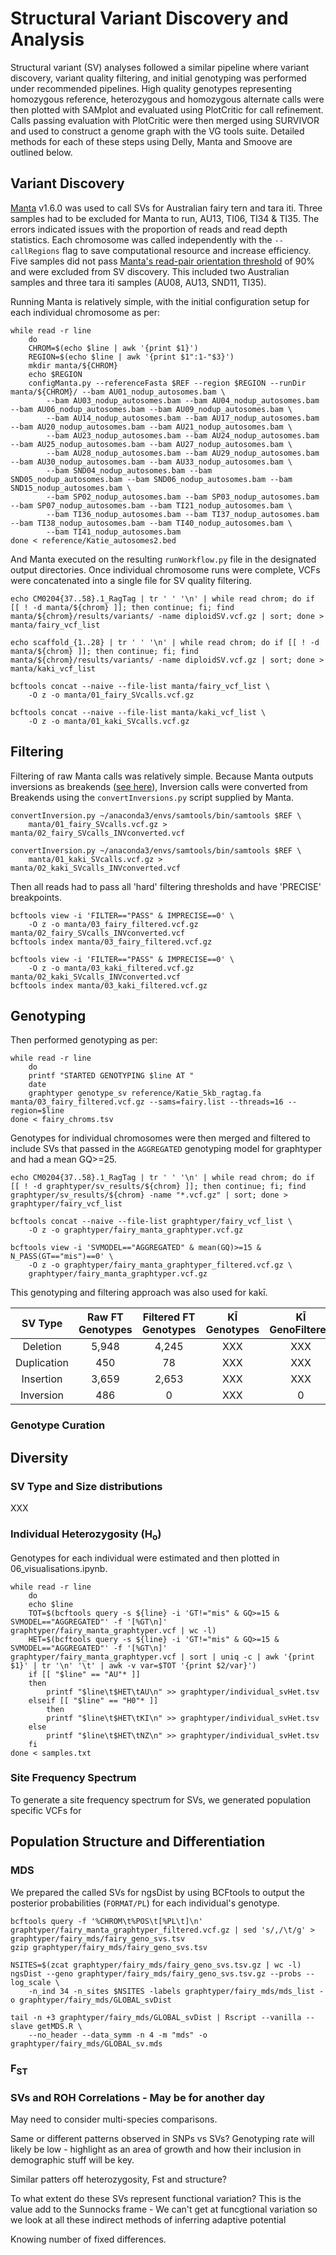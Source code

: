 # Structural Variant Discovery and Analysis
Structural variant (SV) analyses followed a similar pipeline where variant discovery, variant quality filtering, and initial genotyping was performed under recommended pipelines. High quality genotypes representing homozygous reference, heterozygous and homozygous alternate calls were then plotted with SAMplot and evaluated using PlotCritic for call refinement. Calls passing evaluation with PlotCritic were then merged using SURVIVOR and used to construct a genome graph with the VG tools suite. Detailed methods for each of these steps using Delly, Manta and Smoove are outlined below.  

## Variant Discovery
[Manta](https://github.com/Illumina/manta) v1.6.0 was used to call SVs for Australian fairy tern and tara iti. Three samples had to be excluded for Manta to run, AU13, TI06, TI34 & TI35. The errors indicated issues with the proportion of reads and read depth statistics. Each chromosome was called independently with the `--callRegions` flag to save computational resource and increase efficiency. Five samples did not pass [Manta's read-pair orientation threshold](https://github.com/Illumina/manta/issues/168) of 90% and were excluded from SV discovery. This included two Australian samples and three tara iti samples (AU08, AU13, SND11, TI35).

Running Manta is relatively simple, with the initial configuration setup for each individual chromosome as per:
```
while read -r line
    do
    CHROM=$(echo $line | awk '{print $1}')
    REGION=$(echo $line | awk '{print $1":1-"$3}')
    mkdir manta/${CHROM}
    echo $REGION
    configManta.py --referenceFasta $REF --region $REGION --runDir manta/${CHROM}/ --bam AU01_nodup_autosomes.bam \
        --bam AU03_nodup_autosomes.bam --bam AU04_nodup_autosomes.bam --bam AU06_nodup_autosomes.bam --bam AU09_nodup_autosomes.bam \
        --bam AU14_nodup_autosomes.bam --bam AU17_nodup_autosomes.bam --bam AU20_nodup_autosomes.bam --bam AU21_nodup_autosomes.bam \
        --bam AU23_nodup_autosomes.bam --bam AU24_nodup_autosomes.bam --bam AU25_nodup_autosomes.bam --bam AU27_nodup_autosomes.bam \
        --bam AU28_nodup_autosomes.bam --bam AU29_nodup_autosomes.bam --bam AU30_nodup_autosomes.bam --bam AU33_nodup_autosomes.bam \
        --bam SND04_nodup_autosomes.bam --bam SND05_nodup_autosomes.bam --bam SND06_nodup_autosomes.bam --bam SND15_nodup_autosomes.bam \
        --bam SP02_nodup_autosomes.bam --bam SP03_nodup_autosomes.bam --bam SP07_nodup_autosomes.bam --bam TI21_nodup_autosomes.bam \
        --bam TI36_nodup_autosomes.bam --bam TI37_nodup_autosomes.bam --bam TI38_nodup_autosomes.bam --bam TI40_nodup_autosomes.bam \
        --bam TI41_nodup_autosomes.bam
done < reference/Katie_autosomes2.bed
``` 
And Manta executed on the resulting `runWorkflow.py` file in the designated output directories. Once individual chromosome runs were complete, VCFs were concatenated into a single file for SV quality filtering. 
```
echo CM0204{37..58}.1_RagTag | tr ' ' '\n' | while read chrom; do if [[ ! -d manta/${chrom} ]]; then continue; fi; find manta/${chrom}/results/variants/ -name diploidSV.vcf.gz | sort; done > manta/fairy_vcf_list

echo scaffold_{1..28} | tr ' ' '\n' | while read chrom; do if [[ ! -d manta/${chrom} ]]; then continue; fi; find manta/${chrom}/results/variants/ -name diploidSV.vcf.gz | sort; done > manta/kaki_vcf_list

bcftools concat --naive --file-list manta/fairy_vcf_list \
    -O z -o manta/01_fairy_SVcalls.vcf.gz

bcftools concat --naive --file-list manta/kaki_vcf_list \
    -O z -o manta/01_kaki_SVcalls.vcf.gz
```

## Filtering
Filtering of raw Manta calls was relatively simple. Because Manta outputs inversions as breakends ([see here](https://github.com/Illumina/manta/blob/master/docs/userGuide/README.md)), Inversion calls were converted from Breakends using the `convertInversions.py` script supplied by Manta.  
```
convertInversion.py ~/anaconda3/envs/samtools/bin/samtools $REF \
    manta/01_fairy_SVcalls.vcf.gz > manta/02_fairy_SVcalls_INVconverted.vcf

convertInversion.py ~/anaconda3/envs/samtools/bin/samtools $REF \
    manta/01_kaki_SVcalls.vcf.gz > manta/02_kaki_SVcalls_INVconverted.vcf
```
Then all reads had to pass all 'hard' filtering thresholds and have 'PRECISE' breakpoints.  
```
bcftools view -i 'FILTER=="PASS" & IMPRECISE==0' \
    -O z -o manta/03_fairy_filtered.vcf.gz manta/02_fairy_SVcalls_INVconverted.vcf
bcftools index manta/03_fairy_filtered.vcf.gz

bcftools view -i 'FILTER=="PASS" & IMPRECISE==0' \
    -O z -o manta/03_kaki_filtered.vcf.gz manta/02_kaki_SVcalls_INVconverted.vcf
bcftools index manta/03_kaki_filtered.vcf.gz
```
## Genotyping

Then performed genotyping as per:
```
while read -r line
    do
    printf "STARTED GENOTYPING $line AT "
    date
    graphtyper genotype_sv reference/Katie_5kb_ragtag.fa manta/03_fairy_filtered.vcf.gz --sams=fairy.list --threads=16 --region=$line
done < fairy_chroms.tsv
```
Genotypes for individual chromosomes were then merged and filtered to include SVs that passed in the `AGGREGATED` genotyping model for graphtyper and had a mean GQ>=25.
```
echo CM0204{37..58}.1_RagTag | tr ' ' '\n' | while read chrom; do if [[ ! -d graphtyper/sv_results/${chrom} ]]; then continue; fi; find graphtyper/sv_results/${chrom} -name "*.vcf.gz" | sort; done > graphtyper/fairy_vcf_list

bcftools concat --naive --file-list graphtyper/fairy_vcf_list \
    -O z -o graphtyper/fairy_manta_graphtyper.vcf.gz

bcftools view -i 'SVMODEL=="AGGREGATED" & mean(GQ)>=15 & N_PASS(GT=="mis")==0' \
    -O z -o graphtyper/fairy_manta_graphtyper_filtered.vcf.gz \
    graphtyper/fairy_manta_graphtyper.vcf.gz
```
This genotyping and filtering approach was also used for kakī.  

|   SV Type   | Raw FT Genotypes | Filtered FT Genotypes | KĪ Genotypes | KĪ GenoFiltered |
|:-----------:|:----------------:|:---------------------:|:------------:|:---------------:|
|  Deletion   |       5,948      |         4,245         |       XXX    |       XXX       |
| Duplication |        450       |           78          |       XXX    |       XXX       |
|  Insertion  |       3,659      |         2,653         |       XXX    |       XXX       |
|  Inversion  |        486       |           0           |       XXX    |        0        |


### Genotype Curation


## Diversity
### SV Type and Size distributions
XXX

### Individual Heterozygosity (H<sub>o</sub>)
Genotypes for each individual were estimated and then plotted in 06_visualisations.ipynb.  

```
while read -r line
    do
    echo $line
    TOT=$(bcftools query -s ${line} -i 'GT!="mis" & GQ>=15 & SVMODEL=="AGGREGATED"' -f '[%GT\n]' graphtyper/fairy_manta_graphtyper.vcf | wc -l)
    HET=$(bcftools query -s ${line} -i 'GT!="mis" & GQ>=15 & SVMODEL=="AGGREGATED"' -f '[%GT\n]' graphtyper/fairy_manta_graphtyper.vcf | sort | uniq -c | awk '{print $1}' | tr '\n' '\t' | awk -v var=$TOT '{print $2/var}')
    if [[ "$line" == "AU"* ]]
    then
        printf "$line\t$HET\tAU\n" >> graphtyper/individual_svHet.tsv
    elseif [[ "$line" == "H0"* ]]
        then
        printf "$line\t$HET\tKI\n" >> graphtyper/individual_svHet.tsv
    else
        printf "$line\t$HET\tNZ\n" >> graphtyper/individual_svHet.tsv
    fi
done < samples.txt
```

### Site Frequency Spectrum
To generate a site frequency spectrum for SVs, we generated population specific VCFs for 

## Population Structure and Differentiation
### MDS
We prepared the called SVs for ngsDist by using BCFtools to output the posterior probabilities (`FORMAT/PL`) for each individual's genotype.  
```
bcftools query -f '%CHROM\t%POS\t[%PL\t]\n' graphtyper/fairy_manta_graphtyper_filtered.vcf.gz | sed 's/,/\t/g' > graphtyper/fairy_mds/fairy_geno_svs.tsv
gzip graphtyper/fairy_mds/fairy_geno_svs.tsv

NSITES=$(zcat graphtyper/fairy_mds/fairy_geno_svs.tsv.gz | wc -l)
ngsDist --geno graphtyper/fairy_mds/fairy_geno_svs.tsv.gz --probs --log_scale \
    -n_ind 34 -n_sites $NSITES -labels graphtyper/fairy_mds/mds_list -o graphtyper/fairy_mds/GLOBAL_svDist
```

```
tail -n +3 graphtyper/fairy_mds/GLOBAL_svDist | Rscript --vanilla --slave getMDS.R \
    --no_header --data_symm -n 4 -m "mds" -o graphtyper/fairy_mds/GLOBAL_sv.mds
```
### F<sub>ST</sub>

### SVs and ROH Correlations - May be for another day
May need to consider multi-species comparisons.  

Same or different patterns observed in SNPs vs SVs? Genotyping rate will likely be low - highlight as an area of growth and how their inclusion in demographic stuff will be key.  

Similar patters off heterozygosity, Fst and structure?

To what extent do these SVs represent functional variation? This is the value add to the Sunnocks frame - We can't get at funcgtional variation so we look at all these indirect methods of inferring adaptive potential  

Knowing number of fixed differences.  